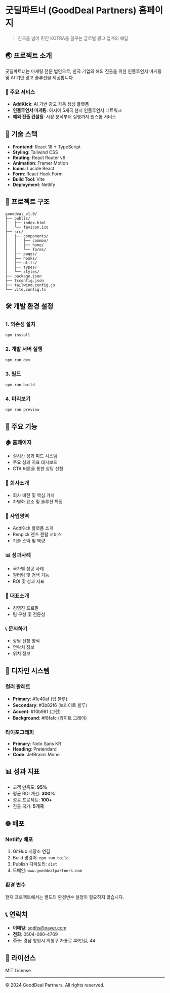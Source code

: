 # 굿딜파트너 (GoodDeal Partners) 홈페이지

> 한국을 넘어 민간 KOTRA를 꿈꾸는 글로벌 광고 업계의 해답

## 🌏 프로젝트 소개

굿딜파트너는 마케팅 전문 법인으로, 한국 기업의 해외 진출을 위한 인플루언서 마케팅 및 AI 기반 광고 솔루션을 제공합니다.

### 🎯 주요 서비스
- **AddKick**: AI 기반 광고 자동 생성 플랫폼
- **인플루언서 마케팅**: 아시아 5개국 현지 인플루언서 네트워크
- **해외 진출 컨설팅**: 시장 분석부터 실행까지 원스톱 서비스

## 🚀 기술 스택

- **Frontend**: React 18 + TypeScript
- **Styling**: Tailwind CSS
- **Routing**: React Router v6
- **Animation**: Framer Motion
- **Icons**: Lucide React
- **Form**: React Hook Form
- **Build Tool**: Vite
- **Deployment**: Netlify

## 📁 프로젝트 구조

```
gooddeal_v1.0/
├── public/
│   ├── index.html
│   └── favicon.ico
├── src/
│   ├── components/
│   │   ├── common/
│   │   ├── home/
│   │   └── forms/
│   ├── pages/
│   ├── hooks/
│   ├── utils/
│   ├── types/
│   └── styles/
├── package.json
├── tsconfig.json
├── tailwind.config.js
└── vite.config.ts
```

## 🛠️ 개발 환경 설정

### 1. 의존성 설치

```bash
npm install
```

### 2. 개발 서버 실행

```bash
npm run dev
```

### 3. 빌드

```bash
npm run build
```

### 4. 미리보기

```bash
npm run preview
```

## 📱 주요 기능

### 🏠 홈페이지
- 실시간 성과 피드 시스템
- 주요 성과 지표 대시보드
- CTA 버튼을 통한 상담 신청

### 💼 회사소개
- 회사 비전 및 핵심 가치
- 차별화 요소 및 솔루션 특징

### 🎯 사업영역
- AddKick 플랫폼 소개
- Renpick 렌즈 렌탈 서비스
- 기술 스택 및 역량

### 📊 성과사례
- 국가별 성공 사례
- 필터링 및 검색 기능
- ROI 및 성과 지표

### 👥 대표소개
- 경영진 프로필
- 팀 구성 및 전문성

### 📞 문의하기
- 상담 신청 양식
- 연락처 정보
- 위치 정보

## 🎨 디자인 시스템

### 컬러 팔레트
- **Primary**: #1e40af (딥 블루)
- **Secondary**: #3b82f6 (브라이트 블루)
- **Accent**: #10b981 (그린)
- **Background**: #f8fafc (라이트 그레이)

### 타이포그래피
- **Primary**: Noto Sans KR
- **Heading**: Pretendard
- **Code**: JetBrains Mono

## 📊 성과 지표

- 고객 만족도: **95%**
- 평균 ROI 개선: **300%**
- 성공 프로젝트: **100+**
- 진출 국가: **5개국**

## 🌐 배포

### Netlify 배포
1. GitHub 저장소 연결
2. Build 명령어: `npm run build`
3. Publish 디렉토리: `dist`
4. 도메인: `www.gooddealpartners.com`

### 환경 변수
현재 프로젝트에서는 별도의 환경변수 설정이 필요하지 않습니다. 


## 📞 연락처

- **이메일**: sqdhs@naver.com
- **전화**: 0504-080-4769
- **주소**: 경남 창원시 의창구 자룡로 48번길, 44

## 📄 라이선스

MIT License

---

© 2024 GoodDeal Partners. All rights reserved. 